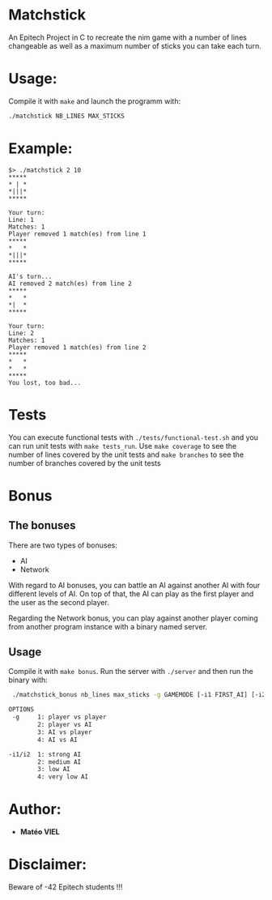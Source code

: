# Matchstick

An Epitech Project in C to recreate the nim game with a number of lines changeable as well as a maximum number of sticks you can take each turn.

# Usage:
Compile it with `make` and launch the programm with:
```bash
./matchstick NB_LINES MAX_STICKS
```

# Example:
    $> ./matchstick 2 10
    *****
    * | *
    *|||*
    *****

    Your turn:
    Line: 1
    Matches: 1
    Player removed 1 match(es) from line 1
    *****
    *   *
    *|||*
    *****

    AI's turn...
    AI removed 2 match(es) from line 2
    *****
    *   *
    *|  *
    *****

    Your turn:
    Line: 2
    Matches: 1
    Player removed 1 match(es) from line 2
    *****
    *   *
    *   *
    *****
    You lost, too bad...

# Tests
You can execute functional tests with `./tests/functional-test.sh` and you can run unit tests with `make tests_run`. Use `make coverage` to see the number of lines covered by the unit tests and `make branches` to see the number of branches covered by the unit tests

# Bonus

## The bonuses
There are two types of bonuses:
- AI
- Network

With regard to AI bonuses, you can battle an AI against another AI with four different levels of AI. On top of that, the AI can play as the first player and the user as the second player.

Regarding the Network bonus, you can play against another player coming from another program instance with a binary named server.

## Usage
Compile it with `make bonus`. Run the server with `./server` and then run the binary with:
```bash
 ./matchstick_bonus nb_lines max_sticks -g GAMEMODE [-i1 FIRST_AI] [-i2 SECOND_AI] [-p PLAYER]

OPTIONS
 -g     1: player vs player
        2: player vs AI
        3: AI vs player
        4: AI vs AI

-i1/i2  1: strong AI
        2: medium AI
        3: low AI
        4: very low AI
```

# Author:
- **Matéo VIEL**
# Disclaimer:
Beware of -42 Epitech students !!!
